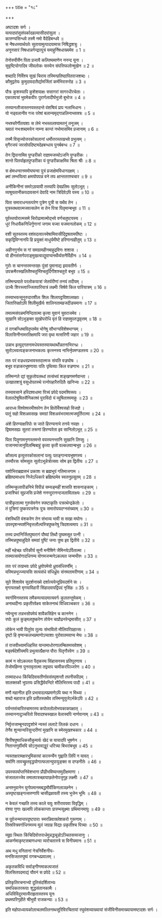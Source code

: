 +++
title = "१८"

+++


अष्टादशः सर्गः ।  
यत्पादपांसुसंपर्कादहल्यासीदपांसुला ।  
कारुण्यसिन्धवे तस्मै नमो वैदेहिबन्धवे ॥  
स नैषधस्यार्थपतेः सुतायामुत्पादयामास निषिद्धशत्रुः ।  
अनूनसारं निषधान्नगेन्द्रात्पुत्रं यमाहुर्निषधाख्यमेव ॥ 1 ॥  
<div class="js_include" url="/kAvyam/TIkA/padyam/kAlidAsaH/raghuvaMsham/mallinAthaH/18/01.md"  newLevelForH1="4" includeTitle="true"> </div>
  
तेनोरुवीर्येण पिता प्रजायै कल्पिष्यमाणेन ननन्द यूना ।  
सुवृष्टियोगादिव जीवलोकः सस्येन संपत्तिफलोन्मुखेन ॥ 2 ॥  
<div class="js_include" url="/kAvyam/TIkA/padyam/kAlidAsaH/raghuvaMsham/mallinAthaH/18/02.md"  newLevelForH1="4" includeTitle="true"> </div>
  
शब्दादि निर्विश्य सुखं चिराय तस्मिन्प्रतिष्ठापितराजशब्दः ।  
कौमुद्वतेयः कुमुदावदातैर्द्यामर्जितां कर्मभिरारुरोह ॥ 3 ॥  
<div class="js_include" url="/kAvyam/TIkA/padyam/kAlidAsaH/raghuvaMsham/mallinAthaH/18/03.md"  newLevelForH1="4" includeTitle="true"> </div>
  
पौत्रः कुशस्यापि कुशेशयाक्षः ससागरां सागरधीरचेताः ।  
एकातपत्रां भुवमेकवीरः पुरार्गलादीर्घभुजो बुभोज ॥ 4 ॥  
<div class="js_include" url="/kAvyam/TIkA/padyam/kAlidAsaH/raghuvaMsham/mallinAthaH/18/04.md"  newLevelForH1="4" includeTitle="true"> </div>
  
तस्यानलौजास्तनयस्तदन्ते वंशश्रियं प्राप नलाभिधानः ।  
यो नड्वलानीव गजः परेषां बलान्यमृद्गान्नलिनाभवक्त्रः ॥ 5 ॥  
<div class="js_include" url="/kAvyam/TIkA/padyam/kAlidAsaH/raghuvaMsham/mallinAthaH/18/05.md"  newLevelForH1="4" includeTitle="true"> </div>
  
नभश्चरैर्गीतयशाः स लेभे नभस्तलश्यामतनुं तनूजम् ।  
ख्यातं नभःशब्दमयेन नाम्ना कान्तं नभोमासमिव प्रजानाम् ॥ 6 ॥  
<div class="js_include" url="/kAvyam/TIkA/padyam/kAlidAsaH/raghuvaMsham/mallinAthaH/18/06.md"  newLevelForH1="4" includeTitle="true"> </div>
  
तस्मै विसृज्योत्तरकोसलानां धर्मोत्तरस्तत्प्रभवे प्रभुत्वम् ।  
मृगैरजयं जरसोपदिष्टमदेहबन्धाय पुनर्बबन्ध ॥ 7 ॥  
<div class="js_include" url="/kAvyam/TIkA/padyam/kAlidAsaH/raghuvaMsham/mallinAthaH/18/07.md"  newLevelForH1="4" includeTitle="true"> </div>
  
तेन द्विपानामिव पुण्डरीको राज्ञामजय्योऽजनि पुण्डरीकः ।  
शान्ते पितर्याहृतपुण्डरीका यं पुण्डरीकाक्षमिव श्रिता श्रीः ॥ 8 ॥  
<div class="js_include" url="/kAvyam/TIkA/padyam/kAlidAsaH/raghuvaMsham/mallinAthaH/18/08.md"  newLevelForH1="4" includeTitle="true"> </div>
  
स क्षेमधन्वानममोघघन्वा पुत्रं प्रजाक्षेमविधानदक्षम् ।  
क्ष्मां लम्भयित्वा क्षमयोपपन्नं वने तपः क्षान्ततरश्चचार ॥ 9 ॥  
<div class="js_include" url="/kAvyam/TIkA/padyam/kAlidAsaH/raghuvaMsham/mallinAthaH/18/09.md"  newLevelForH1="4" includeTitle="true"> </div>
  
अनीकिनीनां समरेऽग्रयायी तस्यापि देवप्रतिमः सुतोऽभूत् ।  
व्यश्रूयतानीकपदावसानं देवादि नाम त्रिदिवेऽपि यस्य ॥ 10 ॥  
<div class="js_include" url="/kAvyam/TIkA/padyam/kAlidAsaH/raghuvaMsham/mallinAthaH/18/10.md"  newLevelForH1="4" includeTitle="true"> </div>
  
पिता समाराधनतत्परेण पुत्रेण पुत्री स यथैव तेन ।  
पुत्रस्तथवात्मजवत्सलेन स तेन पित्रा पितृमान्बभूव ॥ 11 ॥  
<div class="js_include" url="/kAvyam/TIkA/padyam/kAlidAsaH/raghuvaMsham/mallinAthaH/18/11.md"  newLevelForH1="4" includeTitle="true"> </div>
  
पूर्वस्तयोरात्मसमे चिरोढामात्मोद्भवे वर्णचतुष्टयस्य ।  
धुरं निधायैकनिधिर्गुणानां जगाम यज्वा यजमानलोकम् ॥ 12 ॥  
<div class="js_include" url="/kAvyam/TIkA/padyam/kAlidAsaH/raghuvaMsham/mallinAthaH/18/12.md"  newLevelForH1="4" includeTitle="true"> </div>
  
वशी सुतस्तस्य वशंवदत्वात्स्वेषामिवासीद्द्विषतामपीष्टः ।  
सकृद्विविग्नानपि हि प्रयुक्तं माधुर्यमीष्टे हरिणान्ग्रहीतुम् ॥ 13 ॥  
<div class="js_include" url="/kAvyam/TIkA/padyam/kAlidAsaH/raghuvaMsham/mallinAthaH/18/13.md"  newLevelForH1="4" includeTitle="true"> </div>
  
अहीनगुर्नाम स गां समग्रामहीनबाहुद्रविणः शशास ।  
यो हीनसंसर्गपराङ्मुखत्वाद्युवाप्यनर्थैर्व्यसनैर्विहीनः ॥ 14 ॥  
<div class="js_include" url="/kAvyam/TIkA/padyam/kAlidAsaH/raghuvaMsham/mallinAthaH/18/14.md"  newLevelForH1="4" includeTitle="true"> </div>
  
गुरोः स चानन्तरमन्तरज्ञः पुंसां पुमानाद्य इवावतीर्णः ।  
उपक्रमैरस्खलितैश्चतुर्भिश्चतुर्दिगीशश्चतुरो बभूव ॥ 15 ॥  
<div class="js_include" url="/kAvyam/TIkA/padyam/kAlidAsaH/raghuvaMsham/mallinAthaH/18/15.md"  newLevelForH1="4" includeTitle="true"> </div>
  
तस्मिन्प्रयाते परलोकयात्रां जेतर्यरीणां तनयं तदीयम् ।  
उञ्चैः शिरस्त्वाज्जितपारियात्रं लक्ष्मीः सिषेवे किल पारियात्रम् ॥ 16 ॥  
<div class="js_include" url="/kAvyam/TIkA/padyam/kAlidAsaH/raghuvaMsham/mallinAthaH/18/16.md"  newLevelForH1="4" includeTitle="true"> </div>
  
तस्याभवत्सूनुरुदारशीलः शिलः शिलापट्टविशालवक्षाः ।  
जितारिपक्षोऽपि शिलीमुखैर्यः शालिनतामव्रजदीड्यमानः ॥ 17 ॥  
<div class="js_include" url="/kAvyam/TIkA/padyam/kAlidAsaH/raghuvaMsham/mallinAthaH/18/17.md"  newLevelForH1="4" includeTitle="true"> </div>
  
तमात्मसंपन्नमनिन्दितात्मा कृत्वा युवानं युवराजमेव ।  
सुखानि सोऽभुङ्क्त सुखोपरोधि वृतं हि राज्ञामुपरुद्धवृत्तम् ॥ 18 ॥  
<div class="js_include" url="/kAvyam/TIkA/padyam/kAlidAsaH/raghuvaMsham/mallinAthaH/18/18.md"  newLevelForH1="4" includeTitle="true"> </div>
  
तं रागबन्धिष्ववितृप्तमेव भोगेषु सौभाग्यविशेषभाग्यम् ।  
विलासिनीनामरतिक्षमापि जरा वृथा मत्सरिणी जहार ॥ 19 ॥  
<div class="js_include" url="/kAvyam/TIkA/padyam/kAlidAsaH/raghuvaMsham/mallinAthaH/18/19.md"  newLevelForH1="4" includeTitle="true"> </div>
  
उन्नाभ इत्युद्गतनामधेयस्तस्यायथार्थोन्नतनाभिरन्ध्रः ।  
सुतोऽभवत्पङ्कजनाभकल्पः कृत्स्नस्य नाभिर्नृपमण्डलस्य ॥ 20 ॥  
<div class="js_include" url="/kAvyam/TIkA/padyam/kAlidAsaH/raghuvaMsham/mallinAthaH/18/20.md"  newLevelForH1="4" includeTitle="true"> </div>
  
ततः परं वज्रधरप्रभावस्तदात्मजः संयति वज्रघोषः ।  
बभूव वज्राकरभूषणायाः पतिः पृथिव्याः किल वज्रणाभः ॥ 21 ॥  
<div class="js_include" url="/kAvyam/TIkA/padyam/kAlidAsaH/raghuvaMsham/mallinAthaH/18/21.md"  newLevelForH1="4" includeTitle="true"> </div>
  
तस्मिन्गते द्यां सुकृतोपलब्धां तत्संभवं शङ्खणमर्णवान्ता ।  
उत्खातशत्रुं वसुधोपतस्थे रत्नोपहारैरुदितैः खनिभ्यः ॥ 22 ॥  
<div class="js_include" url="/kAvyam/TIkA/padyam/kAlidAsaH/raghuvaMsham/mallinAthaH/18/22.md"  newLevelForH1="4" includeTitle="true"> </div>
  
तस्यावसाने हरिदश्वधामा पित्र्यं प्रपेदे पदमश्विरूपः ।  
वेलातटेषूषितसैनिकाश्वं पुराविदो यं व्युषिताश्वमाहुः ॥ 23 ॥  
<div class="js_include" url="/kAvyam/TIkA/padyam/kAlidAsaH/raghuvaMsham/mallinAthaH/18/23.md"  newLevelForH1="4" includeTitle="true"> </div>
  
आराध्य विश्वेश्वरमीश्वरेण तेन क्षितेर्विश्वसहो विजज्ञे ।  
पातुं सहो विशअवसखः समग्रां विशअवंभरामात्मजमूर्तिरात्मा ॥ 24 ॥  
<div class="js_include" url="/kAvyam/TIkA/padyam/kAlidAsaH/raghuvaMsham/mallinAthaH/18/24.md"  newLevelForH1="4" includeTitle="true"> </div>
  
अंशे हिरण्याक्षरिपोः स जाते हिरण्यनाभे तनये नयज्ञः ।  
द्विषामसह्यः सुतरां तरूणां हिरण्यरेता इव सानिलोऽभूत् ॥ 25 ॥  
<div class="js_include" url="/kAvyam/TIkA/padyam/kAlidAsaH/raghuvaMsham/mallinAthaH/18/25.md"  newLevelForH1="4" includeTitle="true"> </div>
  
पिता पितॄणामनृणस्तमन्ते वयस्यनन्तानि सुखानि लिप्सुः ।  
राजानमाजानुविलम्बिबाहुं कृत्वा कृती वल्कलवान्बभूव ॥ 26 ॥  
<div class="js_include" url="/kAvyam/TIkA/padyam/kAlidAsaH/raghuvaMsham/mallinAthaH/18/26.md"  newLevelForH1="4" includeTitle="true"> </div>
  
कौसल्य इत्युत्तरकोसलानां पत्युः पतङ्गान्वयभूषणस्य ।  
तस्यौरसः सोमसुतः सुतोऽभून्नेत्रोत्सवः सोम इव द्वितीयः ॥ 27 ॥  
<div class="js_include" url="/kAvyam/TIkA/padyam/kAlidAsaH/raghuvaMsham/mallinAthaH/18/27.md"  newLevelForH1="4" includeTitle="true"> </div>
  
यशोभिराब्रह्मसभं प्रकाशः स ब्रह्मभूयं गतिमाजगाम ।  
ब्रह्मिष्ठमाधाय निजेऽधिकारे ब्रह्मिष्ठमेव स्वतनुप्रसूतम् ॥ 28 ॥  
<div class="js_include" url="/kAvyam/TIkA/padyam/kAlidAsaH/raghuvaMsham/mallinAthaH/18/28.md"  newLevelForH1="4" includeTitle="true"> </div>
  
तस्मिन्कुलापीडनिभे विपीडं सम्यङ्महीं शासति शासनाङ्काम् ।  
प्रजाश्चिरं सुप्रजसि प्रजेशे ननन्दुरानन्दजलाविलाक्ष्यः ॥ 29 ॥  
<div class="js_include" url="/kAvyam/TIkA/padyam/kAlidAsaH/raghuvaMsham/mallinAthaH/18/29.md"  newLevelForH1="4" includeTitle="true"> </div>
  
पात्रीकृतात्मा गुरुसेवनेन स्पष्टाकृतिः पत्ररथेन्द्रकेतोः ।  
तं पुत्रिणां पुष्करपत्रनेत्रः पुत्रः समारोपयदग्नसंख्याम् ॥ 30 ॥  
<div class="js_include" url="/kAvyam/TIkA/padyam/kAlidAsaH/raghuvaMsham/mallinAthaH/18/30.md"  newLevelForH1="4" includeTitle="true"> </div>
  
वंशस्थितिं वंशकरेण तेन संभाव्य भावी स सखा मघोनः ।  
उपस्पृशन्स्पर्शनिवृत्तलौल्यस्त्रिपुष्करेषु त्रिदशत्वमाप ॥ 31 ॥  
<div class="js_include" url="/kAvyam/TIkA/padyam/kAlidAsaH/raghuvaMsham/mallinAthaH/18/31.md"  newLevelForH1="4" includeTitle="true"> </div>
  
तस्य प्रभानिर्जितपुष्परागं पौष्यां तिथौ पुष्यमसूत पत्नी ।  
तस्मिन्नपुष्यन्नुदिते समग्रां पुष्टिं जनाः पुष्य इव द्वितीये ॥ 32 ॥  
<div class="js_include" url="/kAvyam/TIkA/padyam/kAlidAsaH/raghuvaMsham/mallinAthaH/18/32.md"  newLevelForH1="4" includeTitle="true"> </div>
  
महीं महेच्छः परिकीर्य सूनौ मनीषिणे जैमिनयेऽर्पितात्मा ।  
तस्मात्सयोगादधिगम्य योगमजन्मनेऽकल्पत जन्मभीरुः ॥ 33 ॥  
<div class="js_include" url="/kAvyam/TIkA/padyam/kAlidAsaH/raghuvaMsham/mallinAthaH/18/33.md"  newLevelForH1="4" includeTitle="true"> </div>
  
ततः परं तत्प्रभवः प्रपेदे ध्रुवोपमेयो ध्रुवसंधिरुर्वीम् ।  
यस्मिन्नभूज्ज्यायसि सत्यसंधे संधिर्ध्रुवः संनमतामरीणाम् ॥ 34 ॥  
<div class="js_include" url="/kAvyam/TIkA/padyam/kAlidAsaH/raghuvaMsham/mallinAthaH/18/34.md"  newLevelForH1="4" includeTitle="true"> </div>
  
सुते शिशावेव सुदर्शनाख्ये दर्शात्ययेन्दुप्रियदर्शने सः ।  
मृगायताक्षो मृगयाविहारी सिंहादवापद्विपदं नृसिंहः ॥ 35 ॥  
<div class="js_include" url="/kAvyam/TIkA/padyam/kAlidAsaH/raghuvaMsham/mallinAthaH/18/35.md"  newLevelForH1="4" includeTitle="true"> </div>
  
स्वर्गामिनस्तस्य तमैकमत्यादमात्यवर्गः कुलतन्तुमेकम् ।  
अनाथदीनाः प्रकृतीरवेक्ष्य साकेतनाथं विधिवञ्चकार ॥ 36 ॥  
<div class="js_include" url="/kAvyam/TIkA/padyam/kAlidAsaH/raghuvaMsham/mallinAthaH/18/36.md"  newLevelForH1="4" includeTitle="true"> </div>
  
नवेन्दुना तन्नभसोपमेयं शावैकसिंहेन च काननेन ।  
रघोः कुलं कुड्मलपुष्करेण तोयेन चाप्रौढनरेन्द्रमासीत् ॥ 37 ॥  
<div class="js_include" url="/kAvyam/TIkA/padyam/kAlidAsaH/raghuvaMsham/mallinAthaH/18/37.md"  newLevelForH1="4" includeTitle="true"> </div>
  
लोकेन भावी पितुरेव तुल्यः संभावितो मौलिपरिग्रहात्सः ।  
दृष्टो हि वृण्वन्कलभप्रमाणोऽप्याशाः पुरोवातमवाप्य मेघः ॥ 38 ॥  
<div class="js_include" url="/kAvyam/TIkA/padyam/kAlidAsaH/raghuvaMsham/mallinAthaH/18/38.md"  newLevelForH1="4" includeTitle="true"> </div>
  
तं राजवीथ्यामधिहस्ति यान्तमाधोरणालम्बितमग्र्यवेशम् ।  
षड्वर्षदेशीयमपि प्रभुत्वात्प्रैक्षन्त पौराः पितृगौरवेण ॥ 39 ॥  
<div class="js_include" url="/kAvyam/TIkA/padyam/kAlidAsaH/raghuvaMsham/mallinAthaH/18/39.md"  newLevelForH1="4" includeTitle="true"> </div>
  
कामं न सोऽकल्पत पैतृकस्य सिंहासनस्य प्रतिपूरणाय ।  
तेजोमहिम्ना पुनरावृतात्मा तद्व्याप चामीकरपिञ्जरेण ॥ 40 ॥  
<div class="js_include" url="/kAvyam/TIkA/padyam/kAlidAsaH/raghuvaMsham/mallinAthaH/18/40.md"  newLevelForH1="4" includeTitle="true"> </div>
  
तस्मादधधः किंचिदिवावतीर्णावसंस्पृशन्तौ तपनीयपीठम् ।  
सालक्तकौ भूपतयः प्रसिद्धैर्ववन्दिरे मौलिभिरस्य पादौ ॥ 41 ॥  
<div class="js_include" url="/kAvyam/TIkA/padyam/kAlidAsaH/raghuvaMsham/mallinAthaH/18/41.md"  newLevelForH1="4" includeTitle="true"> </div>
  
मणौ महानील इति प्रभावादल्पप्रमाणेऽपि यथा न मिथ्या ।  
शब्दो महाराज इति प्रतीतस्तथैव तस्मिन्युयुजेऽर्भकेऽपि ॥ 42 ॥  
<div class="js_include" url="/kAvyam/TIkA/padyam/kAlidAsaH/raghuvaMsham/mallinAthaH/18/42.md"  newLevelForH1="4" includeTitle="true"> </div>
  
पर्यन्तसंचारितचामरस्य कपोललोलोभयकाकपक्षात् ।  
तस्याननादुञ्चरितो विवादश्चस्खाल वेलास्वपि नार्णवानाम् ॥ 43 ॥  
<div class="js_include" url="/kAvyam/TIkA/padyam/kAlidAsaH/raghuvaMsham/mallinAthaH/18/43.md"  newLevelForH1="4" includeTitle="true"> </div>
  
निर्वृत्तजाम्बूनदपट्टशोभे न्यस्तं ललाटे तिलकं दधानः ।  
तेनैव शून्यान्यरिसुन्दरीणां मुखानि स स्मेरमुखश्चकार ॥ 44 ॥  
<div class="js_include" url="/kAvyam/TIkA/padyam/kAlidAsaH/raghuvaMsham/mallinAthaH/18/44.md"  newLevelForH1="4" includeTitle="true"> </div>
  
शिरीषपुष्पाधिकसौकुमार्यः खेदं स यायादपि भूषणेन ।  
नितान्तगुर्वीमपि सोऽनुभावाद्धुरं धरित्र्या बिभरांबभूव ॥ 45 ॥  
<div class="js_include" url="/kAvyam/TIkA/padyam/kAlidAsaH/raghuvaMsham/mallinAthaH/18/45.md"  newLevelForH1="4" includeTitle="true"> </div>
  
न्यस्ताक्षरामक्षरभूमिकायां कार्त्स्न्येन गृह्णाति लिपिं न यावत् ।  
सर्वाणि तावच्छ्रुतवृद्धयोगात्फलान्युपायुङ्क्त स दण्डनीतेः ॥ 46 ॥  
<div class="js_include" url="/kAvyam/TIkA/padyam/kAlidAsaH/raghuvaMsham/mallinAthaH/18/46.md"  newLevelForH1="4" includeTitle="true"> </div>
  
उपस्यपर्याप्तनिवेशभागा प्रौढीभविष्यन्तमुदीक्षमाणा ।  
संजातलज्जेव तमातपत्रच्छायाछलेनोपजुगूह लक्ष्मीः ॥ 47 ॥  
<div class="js_include" url="/kAvyam/TIkA/padyam/kAlidAsaH/raghuvaMsham/mallinAthaH/18/47.md"  newLevelForH1="4" includeTitle="true"> </div>
  
अनश्नुवानेन युगोपमानमबद्धमौर्वीकिणलाञ्छनेन ।  
अस्पृष्टखङ्गत्सरुणापि चासीद्रक्षावती तस्य भुजेन भूमिः ॥ 48 ॥  
<div class="js_include" url="/kAvyam/TIkA/padyam/kAlidAsaH/raghuvaMsham/mallinAthaH/18/48.md"  newLevelForH1="4" includeTitle="true"> </div>
  
न केवलं गच्छति तस्य काले ययुः शरीरावयवा विवृद्धिम् ।  
वंश्या गुणाः खल्वपि लोककान्ताः प्रारम्भसूक्ष्माः प्रथिमानमापुः ॥ 49 ॥  
<div class="js_include" url="/kAvyam/TIkA/padyam/kAlidAsaH/raghuvaMsham/mallinAthaH/18/49.md"  newLevelForH1="4" includeTitle="true"> </div>
  
स पूर्वजन्मान्तरदृष्टपाराः स्मरन्निवाक्लेशकरो गुरूणाम् ।  
तिस्रस्त्रिवर्गाधिगमस्य मूलं जग्राह विद्याः प्रकृतीश्च पित्र्याः ॥ 50 ॥  
<div class="js_include" url="/kAvyam/TIkA/padyam/kAlidAsaH/raghuvaMsham/mallinAthaH/18/50.md"  newLevelForH1="4" includeTitle="true"> </div>
  
व्यूह्य स्थितः किंचिदिवोत्तरार्धमुन्नद्धचूडोऽञ्चितसव्यजानुः ।  
आकर्णमाकृष्टसबाणधन्वा व्यरोचतास्त्रे स विनीयमानः ॥ 51 ॥  
<div class="js_include" url="/kAvyam/TIkA/padyam/kAlidAsaH/raghuvaMsham/mallinAthaH/18/51.md"  newLevelForH1="4" includeTitle="true"> </div>
  
अथ मधु वनितानां नेत्रनिर्वेशनीय-  
        मनसिजतरुपुष्पं रागबन्धप्रवालम् ।  

अकृतकविधि सर्वाङ्गीणमाकल्पजातं  
        विलसितपदमाद्यं यौवनं स प्रपेदे ॥ 52 ॥  
<div class="js_include" url="/kAvyam/TIkA/padyam/kAlidAsaH/raghuvaMsham/mallinAthaH/18/52.md"  newLevelForH1="4" includeTitle="true"> </div>
  
प्रतिकृतिरचनाभ्यो दूतिसंदर्शिताभ्यः   
       समधिकतररूपाः शुद्धसंतानकामैः ।  
अधिविविदुरमात्यैराहृतास्तस्य यूनः   
        प्रथमपरिगृहीते श्रीभुवौ राजकन्याः ॥ 53 ॥  
<div class="js_include" url="/kAvyam/TIkA/padyam/kAlidAsaH/raghuvaMsham/mallinAthaH/18/53.md"  newLevelForH1="4" includeTitle="true"> </div>
  
इति महोपाध्यायकोलाचलमल्लिनाथसूरिविरचितायां रघुवंशव्याख्यायां संजीविनीसमाख्यायामष्टादशः सर्गः ।  

